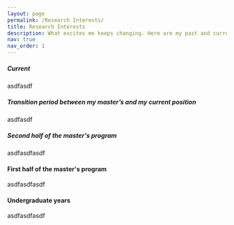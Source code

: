 ```yaml
---
layout: page
permalink: /Research Interests/
title: Research Interests
description: What excites me keeps changing. Here are my past and current curiosities.
nav: true
nav_order: 1
---
```


##### **Current**
asdfasdf

##### **Transition period between my master’s and my current position**
asdfasdf

##### Second half of the master's program
asdfasdfasdf

#### First half of the master's program
asdfasdfasdf

#### Undergraduate years
asdfasdfasdf
